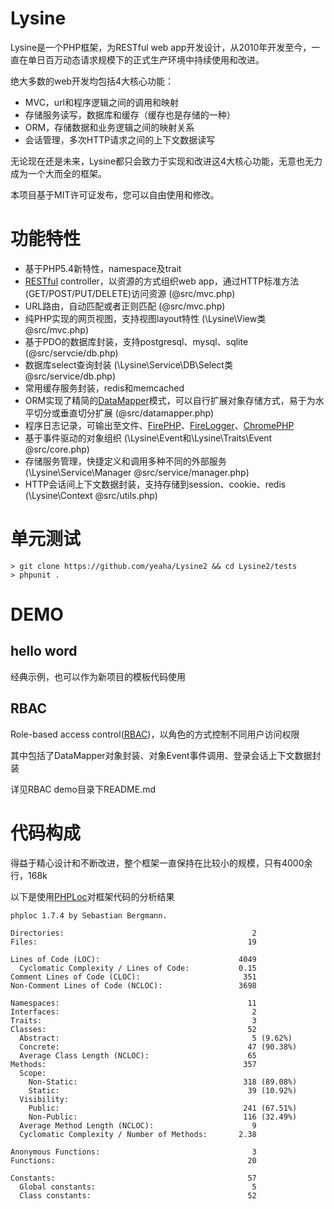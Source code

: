 Lysine
======

Lysine是一个PHP框架，为RESTful web app开发设计，从2010年开发至今，一直在单日百万动态请求规模下的正式生产环境中持续使用和改进。

绝大多数的web开发均包括4大核心功能：

* MVC，url和程序逻辑之间的调用和映射
* 存储服务读写，数据库和缓存（缓存也是存储的一种）
* ORM，存储数据和业务逻辑之间的映射关系
* 会话管理，多次HTTP请求之间的上下文数据读写

无论现在还是未来，Lysine都只会致力于实现和改进这4大核心功能，无意也无力成为一个大而全的框架。

本项目基于MIT许可证发布，您可以自由使用和修改。

功能特性
========

* 基于PHP5.4新特性，namespace及trait
* [RESTful](http://en.wikipedia.org/wiki/Representational_state_transfer) controller，以资源的方式组织web app，通过HTTP标准方法(GET/POST/PUT/DELETE)访问资源 (@src/mvc.php)
* URL路由，自动匹配或者正则匹配 (@src/mvc.php)
* 纯PHP实现的网页视图，支持视图layout特性 (\Lysine\View类 @src/mvc.php)
* 基于PDO的数据库封装，支持postgresql、mysql、sqlite (@src/servcie/db.php)
* 数据库select查询封装 (\Lysine\Service\DB\Select类 @src/service/db.php)
* 常用缓存服务封装，redis和memcached
* ORM实现了精简的[DataMapper](http://en.wikipedia.org/wiki/Data_mapper_pattern)模式，可以自行扩展对象存储方式，易于为水平切分或垂直切分扩展 (@src/datamapper.php)
* 程序日志记录，可输出至文件、[FirePHP](http://www.firephp.org/)、[FireLogger](http://firelogger.binaryage.com/)、[ChromePHP](http://www.chromephp.com/)
* 基于事件驱动的对象组织 (\Lysine\Event和\Lysine\Traits\Event @src/core.php)
* 存储服务管理，快捷定义和调用多种不同的外部服务 (\Lysine\Service\Manager @src/service/manager.php)
* HTTP会话间上下文数据封装，支持存储到session、cookie、redis (\Lysine\Context @src/utils.php)

单元测试
========

    > git clone https://github.com/yeaha/Lysine2 && cd Lysine2/tests
    > phpunit .

DEMO
====

hello word
----------

经典示例，也可以作为新项目的模板代码使用

RBAC
----

Role-based access control([RBAC](http://en.wikipedia.org/wiki/Role-based_access_control))，以角色的方式控制不同用户访问权限

其中包括了DataMapper对象封装、对象Event事件调用、登录会话上下文数据封装

详见RBAC demo目录下README.md

代码构成
=========

得益于精心设计和不断改进，整个框架一直保持在比较小的规模，只有4000余行，168k

以下是使用[PHPLoc](https://github.com/sebastianbergmann/phploc)对框架代码的分析结果

    phploc 1.7.4 by Sebastian Bergmann.

    Directories:                                          2
    Files:                                               19

    Lines of Code (LOC):                               4049
      Cyclomatic Complexity / Lines of Code:           0.15
    Comment Lines of Code (CLOC):                       351
    Non-Comment Lines of Code (NCLOC):                 3698

    Namespaces:                                          11
    Interfaces:                                           2
    Traits:                                               3
    Classes:                                             52
      Abstract:                                           5 (9.62%)
      Concrete:                                          47 (90.38%)
      Average Class Length (NCLOC):                      65
    Methods:                                            357
      Scope:
        Non-Static:                                     318 (89.08%)
        Static:                                          39 (10.92%)
      Visibility:
        Public:                                         241 (67.51%)
        Non-Public:                                     116 (32.49%)
      Average Method Length (NCLOC):                      9
      Cyclomatic Complexity / Number of Methods:       2.38

    Anonymous Functions:                                  3
    Functions:                                           20

    Constants:                                           57
      Global constants:                                   5
      Class constants:                                   52
